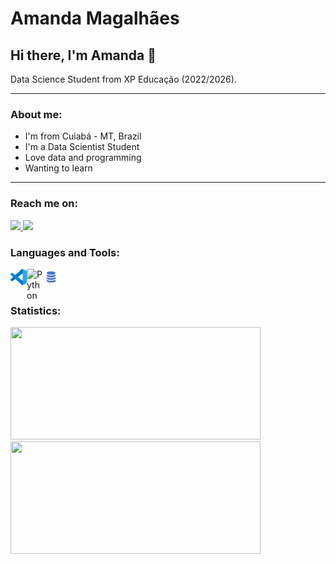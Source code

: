 <h1>Amanda Magalhães</h1>

## Hi there, I'm Amanda 👋 

Data Science Student from XP Educação (2022/2026). 

---
### About me:

- I'm from Cuiabá - MT, Brazil
- I'm a Data Scientist Student  
- Love data and programming
- Wanting to learn

-----


### Reach me on:

<div>
    <a href="mailto:amandaborgesufmt@gmail.com" target="_blank">
        <img src="https://img.shields.io/badge/Gmail-D14836?style=for-the-badge&logo=gmail&logoColor=white" target="_blank"/>
    </a>
    <a href="https://www.linkedin.com/in/magalhaesaamanda/" target="_blank">
        <img src="https://img.shields.io/badge/LinkedIn-0077B5?style=for-the-badge&logo=linkedin&logoColor=white" target="_blank"/>
    </a>
</div>  
 
 ### Languages and Tools:
 
<img align="left" alt="Visual Studio Code" width="26px" src="https://raw.githubusercontent.com/github/explore/80688e429a7d4ef2fca1e82350fe8e3517d3494d/topics/visual-studio-code/visual-studio-code.png" />
<img align="left" alt="Python" width="26px" src="https://user-images.githubusercontent.com/16562208/217266146-f645f630-8e4a-49c0-a1c5-a8fd9778ff5f.png" />
<img align="left" alt="SQL" width="26px" src="https://raw.githubusercontent.com/github/explore/80688e429a7d4ef2fca1e82350fe8e3517d3494d/topics/sql/sql.png" />

<br />
<br />

### Statistics:
<div>
  <a href="https://github.com/magalhaesaamanda">
  <img height="180em" width="400em" src="https://github-readme-stats.vercel.app/api?username=magalhaesaamanda&show_icons=true&theme=dark&include_all_commits=true&count_private=true"/>
  <img height="180em" width="400em" src="https://github-readme-stats.vercel.app/api/top-langs/?username=magalhaesaamanda&layout=compact&langs_count=7&theme=dark"/>
</div>
